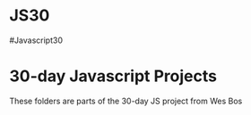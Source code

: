 # JS30
#Javascript30
# 30-day Javascript Projects
These folders are parts of the 30-day JS project from Wes Bos

